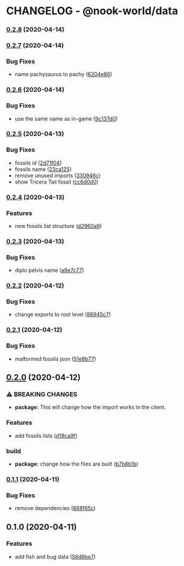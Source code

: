 # CHANGELOG - @nook-world/data

### [0.2.8](https://github.com/nook-world/data/compare/v0.2.7...v0.2.8) (2020-04-14)

### [0.2.7](https://github.com/nook-world/data/compare/v0.2.6...v0.2.7) (2020-04-14)


### Bug Fixes

* name pachysaurus to pachy ([6204e86](https://github.com/nook-world/data/commit/6204e86ef2cb655f6a6ab412cb993d6bf3ff3ca9))

### [0.2.6](https://github.com/nook-world/data/compare/v0.2.5...v0.2.6) (2020-04-14)


### Bug Fixes

* use the same name as in-game ([9c137d0](https://github.com/nook-world/data/commit/9c137d030fed12f57a37cc3f784dc1a531c6d3ef))

### [0.2.5](https://github.com/nook-world/data/compare/v0.2.4...v0.2.5) (2020-04-13)


### Bug Fixes

* fossils id ([2d71f04](https://github.com/nook-world/data/commit/2d71f044ca4aa55bb63a75b6daa9fc0203f9db54))
* fossils name ([23ca125](https://github.com/nook-world/data/commit/23ca1259317bc8541a5fe87ba9323f07f5cae03a))
* remove unused imports ([330946c](https://github.com/nook-world/data/commit/330946c822a3b92d5ecba7707fe86ef5e955552a))
* show Tricera Tail fossil ([cc6d0d0](https://github.com/nook-world/data/commit/cc6d0d0edfc670cb0d8cffb97cecd65fa0af1a8b))

### [0.2.4](https://github.com/nook-world/data/compare/v0.2.3...v0.2.4) (2020-04-13)


### Features

* new fossils list structure ([d2960a9](https://github.com/nook-world/data/commit/d2960a96f414216e10329983e9caf172fe53abfa))

### [0.2.3](https://github.com/nook-world/data/compare/v0.2.2...v0.2.3) (2020-04-13)


### Bug Fixes

* diplo pelvis name ([a9e7c77](https://github.com/nook-world/data/commit/a9e7c7734427215b25a990429969b370c1196073))

### [0.2.2](https://github.com/nook-world/data/compare/v0.2.1...v0.2.2) (2020-04-12)


### Bug Fixes

* change exports to root level ([86945c7](https://github.com/nook-world/data/commit/86945c77a7ee11b8cadffc4b506e662745842c5e))

### [0.2.1](https://github.com/nook-world/data/compare/v0.2.0...v0.2.1) (2020-04-12)


### Bug Fixes

* malformed fossils json ([51e8b77](https://github.com/nook-world/data/commit/51e8b777918a4756fb2c3667006491eb800ef10b))

## [0.2.0](https://github.com/nook-world/data/compare/v0.1.1...v0.2.0) (2020-04-12)


### ⚠ BREAKING CHANGES

* **package:** This will change how the import works in the client.

### Features

* add fossils lists ([d19ca9f](https://github.com/nook-world/data/commit/d19ca9f2effc7c85cd2a004d572867b6fab244fe))


### build

* **package:** change how the files are built ([b7b8b1b](https://github.com/nook-world/data/commit/b7b8b1b31414f70c22171ebd613a3d32fe67ff5b))

### [0.1.1](https://github.com/nook-world/data/compare/v0.1.0...v0.1.1) (2020-04-11)


### Bug Fixes

* remove dependencies ([888f65c](https://github.com/nook-world/data/commit/888f65cc528e31cd8db8b9793ce49d30eb8d2407))

## 0.1.0 (2020-04-11)


### Features

* add fish and bug data ([58d6be7](https://github.com/nook-world/data/commit/58d6be7bd91f3d625210dbd6281a86e25b1dedc9))
